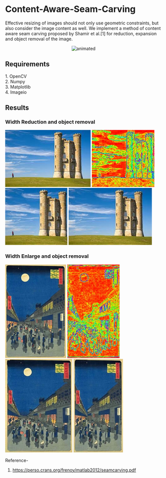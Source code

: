 <h1>Content-Aware-Seam-Carving</h1>

Effective resizing of images should not only use geometric constraints, but also consider the image content as well.
We implement a method of content aware seam carving proposed by Shamir et al.[1] for reduction, expansion and object removal of the image.

<p align="center">
  <img src="https://github.com/pantDevesh/Content-Aware-Seam-Carving/blob/main/Results/Gif_progress.gif" alt="animated" />
</p>

<h2>
  Requirements
</h2>
<p>
  1. OpenCV</br>
  2. Numpy</br>
  3. Matplotlib</br>
  4. Imageio
</p>

<h2>
  Results
</h2>

  
<h3>Width Reduction and object removal</h3>
<p>
<img title="Original Image" src="https://github.com/pantDevesh/Content-Aware-Seam-Carving/blob/main/Results/1.jpg" alt="Original Image">  <img  title ="Sobel Energy" src="https://github.com/pantDevesh/Content-Aware-Seam-Carving/blob/main/Results/1_EnergySobel.jpg" >  <img title="WidthReduce" src="https://github.com/pantDevesh/Content-Aware-Seam-Carving/blob/main/Results/1_ImageReduce.jpg" >  <img title="ObjectRemoval" src="https://github.com/pantDevesh/Content-Aware-Seam-Carving/blob/main/Results/1_ObjectRemoval.jpg" >
</p>

<h3>Width Enlarge and object removal</h3>
<p>
<img title="Original Image" src="https://github.com/pantDevesh/Content-Aware-Seam-Carving/blob/main/Results/3.jpg" alt="Original Image">  <img  title ="Sobel Energy" src="https://github.com/pantDevesh/Content-Aware-Seam-Carving/blob/main/Results/3_EnergySobel.jpg" >  <img title="Width enlarge" src="https://github.com/pantDevesh/Content-Aware-Seam-Carving/blob/main/Results/result_increase_width.jpg" >  <img title="ObjectRemoval" src="https://github.com/pantDevesh/Content-Aware-Seam-Carving/blob/main/Results/3_ObjectRemoval.jpg" >
</p>



Reference-
1. https://perso.crans.org/frenoy/matlab2012/seamcarving.pdf



